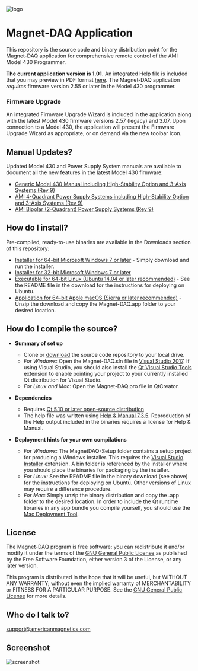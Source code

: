 [logo]:http://www.americanmagnetics.com/images/header_r2_c1.jpg "AMI Logo"![logo](http://www.americanmagnetics.com/images/header_r2_c1.jpg)# Magnet-DAQ Application #This repository is the source code and binary distribution point for the Magnet-DAQ application for comprehensive remote control of the AMI Model 430 Programmer.**The current application version is 1.01.** An integrated Help file is included that you may preview in PDF format [here](https://bitbucket.org/americanmagneticsinc/magnet-daq/downloads/Magnet-DAQ-Help.pdf). The Magnet-DAQ application *requires* firmware version 2.55 or later in the Model 430 programmer. ### Firmware Upgrade ###An integrated Firmware Upgrade Wizard is included in the application along with the latest Model 430 firmware versions 2.57 (legacy) and 3.07. Upon connection to a Model 430, the application will present the Firmware Upgrade Wizard as appropriate, or on demand via the new toolbar icon.## Manual Updates? ##Updated Model 430 and Power Supply System manuals are available to document all the new features in the latest Model 430 firmware:* [Generic Model 430 Manual including High-Stability Option and 3-Axis Systems (Rev 9)](https://bitbucket.org/americanmagneticsinc/magnet-daq/downloads/mn-430-rev9.pdf)* [AMI 4-Quadrant Power Supply Systems including High-Stability Option and 3-Axis Systems (Rev 9)](https://bitbucket.org/americanmagneticsinc/magnet-daq/downloads/mn-4QPS-rev9.pdf)* [AMI Bipolar (2-Quadrant) Power Supply Systems (Rev 9)](https://bitbucket.org/americanmagneticsinc/magnet-daq/downloads/mn-Bipolar-rev9.pdf)## How do I install? ##Pre-compiled, ready-to-use binaries are available in the Downloads section of this repository:* [Installer for 64-bit Microsoft Windows 7 or later](https://bitbucket.org/americanmagneticsinc/magnet-daq/downloads/MagnetDAQ-Setup.msi) - Simply download and run the installer.* [Installer for 32-bit Microsoft Windows 7 or later](https://bitbucket.org/americanmagneticsinc/magnet-daq/downloads/MagnetDAQ-Setup-Win32.msi)* [Executable for 64-bit Linux (Ubuntu 14.04 or later recommended)](https://bitbucket.org/americanmagneticsinc/magnet-daq/downloads/Magnet-DAQ.zip) - See the README file in the download for the instructions for deploying on Ubuntu.* [Application for 64-bit Apple macOS (Sierra or later recommended)](https://bitbucket.org/americanmagneticsinc/magnet-daq/downloads/Magnet-DAQ.app.zip) - Unzip the download and copy the Magnet-DAQ.app folder to your desired location.## How do I compile the source? ##* __Summary of set up__	* Clone or [download](https://bitbucket.org/americanmagneticsinc/magnet-daq/get/d9d8be1e08d9.zip) the source code repository to your local drive.	* *For Windows*: Open the Magnet-DAQ.sln file in [Visual Studio 2017](https://www.visualstudio.com/free-developer-offers/). If using Visual Studio, you should also install the [Qt Visual Studio Tools](https://marketplace.visualstudio.com/items?itemName=TheQtCompany.QtVisualStudioTools-19123) extension to enable pointing your project to your currently installed Qt distribution for Visual Studio.	* *For Linux and Mac*: Open the Magnet-DAQ.pro file in QtCreator.* __Dependencies__	* Requires [Qt 5.10 or later open-source distribution](https://www.qt.io/download-open-source/)	* The help file was written using [Help & Manual 7.3.5](https://www.helpandmanual.com/). Reproduction of the Help output included in the binaries requires a license for Help & Manual.* __Deployment hints for your own compilations__	* *For Windows*: The MagnetDAQ-Setup folder contains a setup project for producing a Windows installer. This requires the [Visual Studio Installer](https://marketplace.visualstudio.com/items?itemName=VisualStudioProductTeam.MicrosoftVisualStudio2017InstallerProjects) extension. A bin folder is referenced by the installer where you should place the binaries for packaging by the installer.	* *For Linux:* See the README file in the binary download (see above) for the instructions for deploying on Ubuntu. Other versions of Linux may require a difference procedure.	*  *For Mac*: Simply unzip the binary distribution and copy the .app folder to the desired location. In order to include the Qt runtime libraries in any app bundle you compile yourself, you should use the [Mac Deployment Tool](http://doc.qt.io/qt-5/osx-deployment.html#macdeploy).## License ##The Magnet-DAQ program is free software: you can redistribute it and/or modify it under the terms of the [GNU General Public License](https://www.gnu.org/licenses/gpl.html) as published by the Free Software Foundation, either version 3 of the License, or any later version.This program is distributed in the hope that it will be useful, but WITHOUT ANY WARRANTY; without even the implied warranty of MERCHANTABILITY or FITNESS FOR A PARTICULAR PURPOSE. See the [GNU General Public License](https://www.gnu.org/licenses/gpl.html) for more details.## Who do I talk to? ##<support@americanmagnetics.com>## Screenshot ##![screenshot](https://bytebucket.org/americanmagneticsinc/magnet-daq/raw/7f3f0ff05bae12f9b18e4f4a7cc1c38ea78a455e/help/images/screenshot.png)